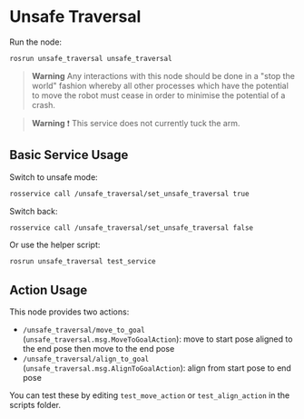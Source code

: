 # Unsafe Traversal

Run the node:

```bash
rosrun unsafe_traversal unsafe_traversal
```

> **Warning** Any interactions with this node should be done in a "stop the world" fashion whereby all other processes which have the potential to move the robot must cease in order to minimise the potential of a crash.

> **Warning** ❗ This service does not currently tuck the arm.

## Basic Service Usage

Switch to unsafe mode:

```bash
rosservice call /unsafe_traversal/set_unsafe_traversal true
```

Switch back:

```bash
rosservice call /unsafe_traversal/set_unsafe_traversal false
```

Or use the helper script:

```bash
rosrun unsafe_traversal test_service
```

## Action Usage

This node provides two actions:

- `/unsafe_traversal/move_to_goal` (`unsafe_traversal.msg.MoveToGoalAction`): move to start pose aligned to the end pose then move to the end pose
- `/unsafe_traversal/align_to_goal` (`unsafe_traversal.msg.AlignToGoalAction`): align from start pose to end pose

You can test these by editing `test_move_action` or `test_align_action` in the scripts folder.
